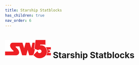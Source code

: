 ```yaml
---
title: Starship Statblocks
has_children: true
nav_order: 6
---
```


# <img src='../zzImages/sw5e-logo.png' style= 'float:bottom; width:150px;'> **Starship Statblocks**